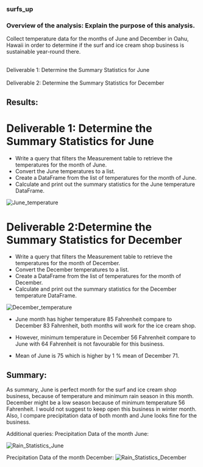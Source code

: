### surfs_up
### Overview of the analysis: Explain the purpose of this analysis.

Collect temperature data for the months of June and December in Oahu, Hawaii in order to determine if the surf and ice cream shop business is sustainable year-round there.

<br>Deliverable 1: Determine the Summary Statistics for June</br>
<br>Deliverable 2: Determine the Summary Statistics for December</br>

## Results: 
# Deliverable 1: Determine the Summary Statistics for June
- Write a query that filters the Measurement table to retrieve the temperatures for the month of June. 
- Convert the June temperatures to a list.
- Create a DataFrame from the list of temperatures for the month of June. 
- Calculate and print out the summary statistics for the June temperature DataFrame.



![June_temperature](June_temperature.png)

# Deliverable 2:Determine the Summary Statistics for December 
- Write a query that filters the Measurement table to retrieve the temperatures for the month of December.
- Convert the December temperatures to a list.
- Create a DataFrame from the list of temperatures for the month of December. 
- Calculate and print out the summary statistics for the December temperature DataFrame.


![December_temperature](December_temperature.png)


- June month has higher temperature 85 Fahrenheit compare to December 83 Fahrenheit, both months will work for the ice cream shop.

- However, minimum temperature in December 56 Fahrenheit compare to June with 64 Fahrenheit is not favourable for this business. 

- Mean of June is 75 which is higher by 1 % mean of December 71.


## Summary: 

As summary, June is perfect month for the surf and ice cream shop business, because of temperature and minimum rain season in this month. December might be a low season because of minimum temperature 56 Fahrenheit. I would not suggest to keep open this business in winter month. Also, I compare precipitation data of both month and June looks fine for the business. 

Additional queries:
Precipitation Data of the month June:

![Rain_Statistics_June](Rain_Statistics_June.png)


Precipitation Data of the month December:
![Rain_Statistics_December](Rain_Statistics_December.png)
